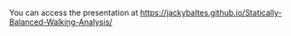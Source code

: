 You can access the presentation at https://jackybaltes.github.io/Statically-Balanced-Walking-Analysis/